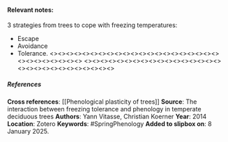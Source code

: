 #### **Relevant notes**:
3 strategies from trees to cope with freezing temperatures: 
- Escape
- Avoidance 
- Tolerance.
<><><><><><><><><><><><><><><><><><><><><><><><><><><><><>
<><><><><><><><><><><><><><><><><><><><><><><><><><><><><>
##### References
**Cross references**: 
[[Phenological plasticity of trees]]
**Source**: The interaction between freezing tolerance and phenology in temperate deciduous trees
**Authors**: Yann Vitasse, Christian Koerner
**Year**: 2014
**Location**: Zotero
**Keywords**: #SpringPhenology
**Added to slipbox on**: 8 January 2025. 
